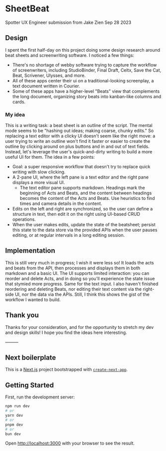 # SheetBeat
Spotter UX Engineer submission from Jake Zien
Sep 28 2023

## Design
I spent the first half-day on this project doing some design research around beat sheets and screenwriting software. I noticed a few things:
- There's no shortage of webby software trying to capture the workflow of screenwriters, including StudioBinder, Final Draft, Celtx, Save the Cat, Beat, Scrivener, Ulysses, and more. 
- All of these apps center their ui on a traditional-looking screenplay, a text document written in Courier. 
- Some of these apps have a higher-level "Beats" view that complements the long document, organizing story beats into kanban-like columns and cards.

### My idea
This is a writing task: a beat sheet is an outline of the script. The mental mode seems to be "hashing out ideas; making coarse, chunky edits." So replacing a text editor with a clicky UI doesn't seem like the right move: a user trying to write an outline won't find it faster or easier to create the outline by clicking around on plus buttons and in and out of text fields. Instead, let's leverage the user's quick-and-dirty writing to build a more useful UI for them.
The idea in a few points:
- Goal: a super responsive workflow that doesn't try to replace quick writing with slow clicking.
- A 2-pane UI, where the left pane is a text editor and the right pane displays a more visual UI.
  - The text editor pane supports markdown. Headings mark the beginning of Acts and Beats, and the content between headings becomes the content of the Acts and Beats. Use heuristics to find times and camera details in the content.
- Edits on the left and right are synchronized, so the user can define a structure in text, then edit it on the right using UI-based CRUD operations.
- When the user makes edits, update the state of the beatsheet; persist this state to the data store via the provided APIs when the user pauses editing, or at regular intervals in a long editing session.


## Implementation
This is still very much in progress; I wish it were less so! It loads the acts and beats from the API, then processes and displays them in both markdown and a basic UI. The UI supports limited interaction: you can reorder and delete Acts, and in doing so you'll experience the state issue that stymied more progress. Same for the text input. I also haven't finished reordering and deleting Beats, nor editing their text content via the right-side UI, nor the data via the APIs. Still, I think this shows the gist of the workflow I wanted to build.


## Thank you
Thanks for your consideration, and for the opportunity to stretch my dev and design skills! I hope you find the ideas here interesting. 



——— 

## Next boilerplate

This is a [Next.js](https://nextjs.org/) project bootstrapped with [`create-next-app`](https://github.com/vercel/next.js/tree/canary/packages/create-next-app).

## Getting Started

First, run the development server:

```bash
npm run dev
# or
yarn dev
# or
pnpm dev
# or
bun dev
```

Open [http://localhost:3000](http://localhost:3000) with your browser to see the result.

